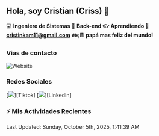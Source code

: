 ## Hola, soy Cristian (Criss) 👋

:computer: **Ingeniero de Sistemas**
:pencil: **Back-end**
:eyeglasses: **Aprendiendo**
:e-mail: **cristinkam11@gmail.com**
:family:**¡El papá mas feliz del mundo!**

### Vias de contacto

![Website](https://github.com/crisskam)

### Redes Sociales

[<img src="./assets/social/Tiktok.png"/>][Tiktok]
[<img src="./assets/social/LinkedIn.png"/>][LinkedIn]

### :zap: Mis Actividades Recientes
<!--RECENT_ACTIVITY:start-->
<!--RECENT_ACTIVITY:end-->
<!--RECENT_ACTIVITY:last_update-->
Last Updated: Sunday, October 5th, 2025, 1:41:39 AM
<!--RECENT_ACTIVITY:last_update_end-->
